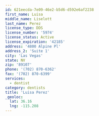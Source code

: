 ```yaml
---
id: 621eecda-7e09-46e2-b5d6-d592e6af2238
first_name: Luisa
middle_name: Liselott
last_name: Perez
license_type: DDS
license_number: '5974'
license_status: Active
license_expiration: '42185'
address: '4800 Alpine Pl'
address_2: 'Suite 1'
city: 'Las Vegas'
state: NV
zip: '89107'
phone: '(702) 870-6362'
fax: '(702) 870-6399'
services:
  - dentist
category: dentists
title: 'Luisa Perez'
_geoloc:
  lat: 36.16
  lng: -115.208
---
```

